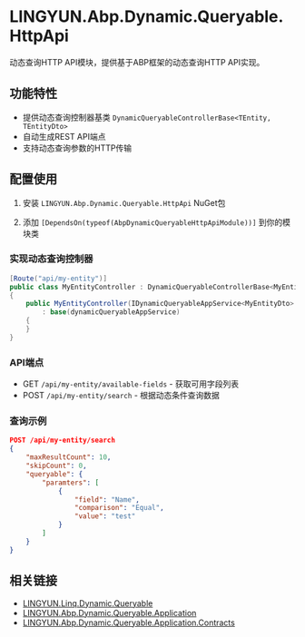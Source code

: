 # LINGYUN.Abp.Dynamic.Queryable.HttpApi

动态查询HTTP API模块，提供基于ABP框架的动态查询HTTP API实现。

## 功能特性

* 提供动态查询控制器基类 `DynamicQueryableControllerBase<TEntity, TEntityDto>`
* 自动生成REST API端点
* 支持动态查询参数的HTTP传输

## 配置使用

1. 安装 `LINGYUN.Abp.Dynamic.Queryable.HttpApi` NuGet包

2. 添加 `[DependsOn(typeof(AbpDynamicQueryableHttpApiModule))]` 到你的模块类

### 实现动态查询控制器

```csharp
[Route("api/my-entity")]
public class MyEntityController : DynamicQueryableControllerBase<MyEntity, MyEntityDto>
{
    public MyEntityController(IDynamicQueryableAppService<MyEntityDto> dynamicQueryableAppService)
        : base(dynamicQueryableAppService)
    {
    }
}
```

### API端点

* GET `/api/my-entity/available-fields` - 获取可用字段列表
* POST `/api/my-entity/search` - 根据动态条件查询数据

### 查询示例

```json
POST /api/my-entity/search
{
    "maxResultCount": 10,
    "skipCount": 0,
    "queryable": {
        "paramters": [
            {
                "field": "Name",
                "comparison": "Equal",
                "value": "test"
            }
        ]
    }
}
```

## 相关链接

* [LINGYUN.Linq.Dynamic.Queryable](../LINGYUN.Linq.Dynamic.Queryable/README.md)
* [LINGYUN.Abp.Dynamic.Queryable.Application](../LINGYUN.Abp.Dynamic.Queryable.Application/README.md)
* [LINGYUN.Abp.Dynamic.Queryable.Application.Contracts](../LINGYUN.Abp.Dynamic.Queryable.Application.Contracts/README.md)

